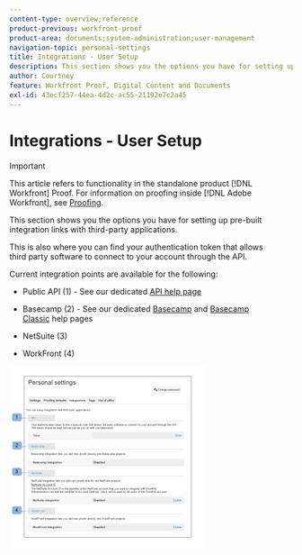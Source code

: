 ```yaml
---
content-type: overview;reference
product-previous: workfront-proof
product-area: documents;system-administration;user-management
navigation-topic: personal-settings
title: Integrations - User Setup
description: This section shows you the options you have for setting up pre-built integration links with third-party applications.
author: Courtney
feature: Workfront Proof, Digital Content and Documents
exl-id: 43ecf257-44ea-4d2c-ac55-21192e7c2a45
---
```

# Integrations - User Setup

>[!IMPORTANT]
>
>This article refers to functionality in the standalone product [!DNL Workfront] Proof. For information on proofing inside [!DNL Adobe Workfront], see [Proofing](../../../review-and-approve-work/proofing/proofing.md).

This section shows you the options you have for setting up pre-built integration links with third-party applications.

This is also where you can find your authentication token that allows third&nbsp;party software to connect to your account through the API.

Current integration points are available for the following:

* Public API (1) - See our dedicated [API help page](http://api.proofhq.com/)&nbsp;
* Basecamp (2) - See our dedicated [Basecamp](https://support.workfront.com/hc/en-us/sections/115000911927-Basecamp)&nbsp;and [Basecamp Classic](https://support.workfront.com/hc/en-us/categories/115000588707-Basecamp-Classic)&nbsp;help pages

* NetSuite (3)
* WorkFront (4)

![Integrations_tab_-_Personal_Settings.png](assets/integrations-tab---personal-settings-350x323.png)
